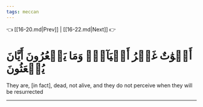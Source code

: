 ```yaml
---
tags: meccan
---
```


👈 [[16-20.md|Prev]] | [[16-22.md|Next]] 👉

# أَمۡوَٰتٌ غَيۡرُ أَحۡيَآءٖۖ وَمَا يَشۡعُرُونَ أَيَّانَ يُبۡعَثُونَ

They are, [in fact], dead, not alive, and they do not perceive when they will be resurrected

---

